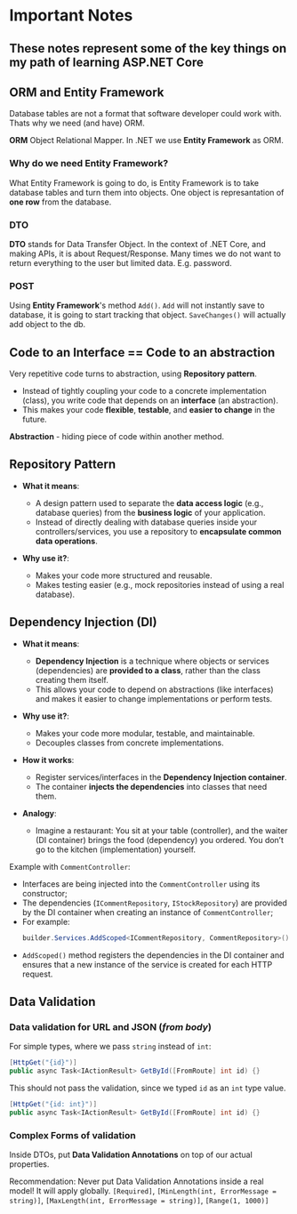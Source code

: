 # Important Notes
## These notes represent some of the key things on my path of learning ASP.NET Core

## ORM and Entity Framework

Database tables are not a format that software developer could work with. Thats why we need (and have) ORM.

**ORM** Object Relational Mapper. In .NET we use **Entity Framework** as ORM.

### Why do we need Entity Framework?

What Entity Framework is going to do, is Entity Framework is to take database tables and turn them into objects. One object is represantation of **one row** from the database.

### DTO

**DTO** stands for Data Transfer Object. In the context of .NET Core, and making APIs, it is about Request/Response. Many times we do not want to return everything to the user but limited data. E.g. password.

### POST

Using **Entity Framework**'s method `Add()`. `Add` will not instantly save to database, it is going to start tracking that object. `SaveChanges()` will actually add object to the db.

## Code to an Interface == Code to an abstraction

Very repetitive code turns to abstraction, using **Repository pattern**.

- Instead of tightly coupling your code to a concrete implementation (class), you write code that depends on an **interface** (an abstraction).
- This makes your code **flexible**, **testable**, and **easier to change** in the future.


**Abstraction** - hiding piece of code within another method.

## Repository Pattern
- **What it means**:
    - A design pattern used to separate the **data access logic** (e.g., database queries) from the **business logic** of your application.
    - Instead of directly dealing with database queries inside your controllers/services, you use a repository to **encapsulate common data operations**.

- **Why use it?**:
    - Makes your code more structured and reusable.
    - Makes testing easier (e.g., mock repositories instead of using a real database).


## Dependency Injection (DI)
- **What it means**:
    - **Dependency Injection** is a technique where objects or services (dependencies) are **provided to a class**, rather than the class creating them itself.
    - This allows your code to depend on abstractions (like interfaces) and makes it easier to change implementations or perform tests.

- **Why use it?**:
    - Makes your code more modular, testable, and maintainable.
    - Decouples classes from concrete implementations.

- **How it works**:
    - Register services/interfaces in the **Dependency Injection container**.
    - The container **injects the dependencies** into classes that need them.

- **Analogy**:
    - Imagine a restaurant: You sit at your table (controller), and the waiter (DI container) brings the food (dependency) you ordered. You don’t go to the kitchen (implementation) yourself.

 Example with `CommentController`:
- Interfaces are being injected into the `CommentController` using its constructor;
- The dependencies (`ICommentRepository`, `IStockRepository`) are provided by the DI container when creating an instance of `CommentController`;
- For example:
  ```csharp
  builder.Services.AddScoped<ICommentRepository, CommentRepository>();
  ```
- `AddScoped()` method registers the dependencies in the DI container and ensures that a new instance of the service is created for each HTTP request.
## Data Validation

### Data validation for URL and JSON (_from body_)

For simple types, where we pass `string` instead of `int`:
```csharp
[HttpGet("{id}")]
public async Task<IActionResult> GetById([FromRoute] int id) {}
```
This should not pass the validation, since we typed `id` as an `int` type value.
```csharp
[HttpGet("{id: int}")]
public async Task<IActionResult> GetById([FromRoute] int id) {}
```

### Complex Forms of validation

Inside DTOs, put **Data Validation Annotations** on top of our actual properties.

Recommendation: Never put Data Validation Annotations inside a real model! It will apply globally.
`[Required]`, `[MinLength(int, ErrorMessage = string)]`, `[MaxLength(int, ErrorMessage = string)]`, `[Range(1, 1000)]`

 